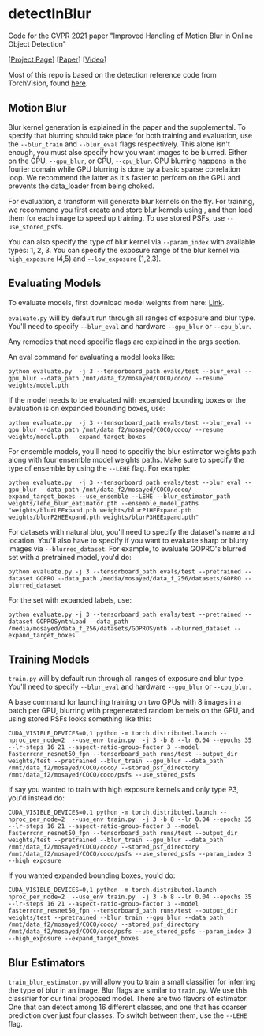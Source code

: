 # detectInBlur
Code for the CVPR 2021 paper "Improved Handling of Motion Blur in Online Object Detection"

[[Project Page](http://visual.cs.ucl.ac.uk/pubs/handlingMotionBlur/)] [[Paper](http://visual.cs.ucl.ac.uk/pubs/handlingMotionBlur/Improved_Handling_of_Motion_Blur_in_Online_Object_Detection_CVPR2021.pdf)] [[Video](https://www.youtube.com/watch?v=NhH012avygI&t=31s&ab_channel=MohamedSayed)]

Most of this repo is based on the detection reference code from TorchVision, found [here](https://github.com/pytorch/vision/tree/master/references/detection).

## Motion Blur
Blur kernel generation is explained in the paper and the supplemental. To specify that blurring should take place for both training and evaluation, use the `--blur_train` and `--blur_eval` flags respectively. This alone isn't enough, you must also specify how you want images to be blurred. Either on the GPU, `--gpu_blur`, or CPU, `--cpu_blur`. CPU blurring happens in the fourier domain while GPU blurring is done by a basic sparse correlation loop. We recommend the latter as it's faster to perform on the GPU and prevents the data_loader from being choked.

For evaluation, a transform will generate blur kernels on the fly. For training, we recommend you first create and store blur kernels using , and then load them for each image to speed up training. To use stored PSFs, use `--use_stored_psfs`.

You can also specify the type of blur kernel via `--param_index` with available types: 1, 2, 3. You can specify the exposure range of the blur kernel via `--high_exposure` (4,5) and `--low_exposure` (1,2,3).

## Evaluating Models

To evaluate models, first download model weights from here: [Link](none). 

`evaluate.py` will by default run through all ranges of exposure and blur type. You'll need to specify `--blur_eval` and hardware `--gpu_blur` or `--cpu_blur`. 

Any remedies that need specific flags are explained in the args section.

An eval command for evaluating a model looks like:

```python evaluate.py  -j 3 --tensorboard_path evals/test --blur_eval --gpu_blur --data_path /mnt/data_f2/mosayed/COCO/coco/ --resume weights/model.pth```

If the model needs to be evaluated with expanded bounding boxes or the evaluation is on expanded bounding boxes, use:

```python evaluate.py  -j 3 --tensorboard_path evals/test --blur_eval --gpu_blur --data_path /mnt/data_f2/mosayed/COCO/coco/ --resume weights/model.pth --expand_target_boxes```

For ensemble models, you'll need to specifiy the blur estimator weights path along with four ensemble model weights paths. Make sure to specify the type of ensemble by using the 
`--LEHE` flag. For example:

```python evaluate.py  -j 3 --tensorboard_path evals/test --blur_eval --gpu_blur --data_path /mnt/data_f2/mosayed/COCO/coco/ --expand_target_boxes --use_ensemble --LEHE --blur_estimator_path weights/lehe_blur_eatimator.pth --ensemble_model_paths "weights/blurLEExpand.pth weights/blurP1HEExpand.pth weights/blurP2HEExpand.pth weights/blurP3HEExpand.pth"```

For datasets with natural blur, you'll need to specify the dataset's name and location. You'll also have to specify if you want to evaluate sharp or blurry images via `--blurred_dataset`. For example, to evaluate GOPRO's blurred set with a pretrained model, you'd do: 

`python evaluate.py -j 3 --tensorboard_path evals/test --pretrained --dataset GOPRO --data_path /media/mosayed/data_f_256/datasets/GOPRO --blurred_dataset`

For the set with expanded labels, use: 

`python evaluate.py -j 3 --tensorboard_path evals/test --pretrained --dataset GOPROSynthLoad --data_path /media/mosayed/data_f_256/datasets/GOPROSynth --blurred_dataset --expand_target_boxes`


## Training Models
`train.py` will by default run through all ranges of exposure and blur type. You'll need to specify `--blur_eval` and hardware `--gpu_blur` or `--cpu_blur`. 

A base command for launching training on two GPUs with 8 images in a batch per GPU, blurring with pregenerated random kernels on the GPU, and using stored PSFs looks something like this: 

```CUDA_VISIBLE_DEVICES=0,1 python -m torch.distributed.launch --nproc_per_node=2  --use_env train.py  -j 3 -b 8 --lr 0.04 --epochs 35 --lr-steps 16 21 --aspect-ratio-group-factor 3 --model fasterrcnn_resnet50_fpn --tensorboard_path runs/test --output_dir weights/test --pretrained --blur_train --gpu_blur --data_path /mnt/data_f2/mosayed/COCO/coco/ --stored_psf_directory /mnt/data_f2/mosayed/COCO/coco/psfs --use_stored_psfs```

If say you wanted to train with high exposure kernels and only type P3, you'd instead do: 

```CUDA_VISIBLE_DEVICES=0,1 python -m torch.distributed.launch --nproc_per_node=2  --use_env train.py  -j 3 -b 8 --lr 0.04 --epochs 35 --lr-steps 16 21 --aspect-ratio-group-factor 3 --model fasterrcnn_resnet50_fpn --tensorboard_path runs/test --output_dir weights/test --pretrained --blur_train --gpu_blur --data_path /mnt/data_f2/mosayed/COCO/coco/ --stored_psf_directory /mnt/data_f2/mosayed/COCO/coco/psfs --use_stored_psfs --param_index 3 --high_exposure```

If you wanted expanded bounding boxes, you'd do: 

```CUDA_VISIBLE_DEVICES=0,1 python -m torch.distributed.launch --nproc_per_node=2  --use_env train.py  -j 3 -b 8 --lr 0.04 --epochs 35 --lr-steps 16 21 --aspect-ratio-group-factor 3 --model fasterrcnn_resnet50_fpn --tensorboard_path runs/test --output_dir weights/test --pretrained --blur_train --gpu_blur --data_path /mnt/data_f2/mosayed/COCO/coco/ --stored_psf_directory /mnt/data_f2/mosayed/COCO/coco/psfs --use_stored_psfs --param_index 3 --high_exposure --expand_target_boxes```



## Blur Estimators
`train_blur_estimator.py` will allow you to train a small classifier for inferring the type of blur in an image. Blur flags are similar to `train.py`. We use this classifier for our final proposed model. There are two flavors of estimator. One that can detect among 16 different classes, and one that has coarser prediction over just four classes. To switch between them, use the `--LEHE` flag.

